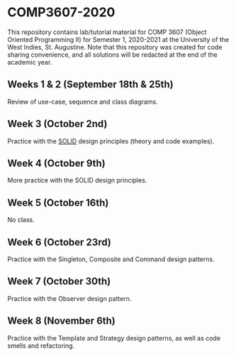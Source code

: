 # COMP3607-2020

This repository contains lab/tutorial material for COMP 3607 (Object Oriented Programming II) for Semester 1, 2020-2021 at the University of the West Indies, St. Augustine. Note that this repository was created for code sharing convenience, and all solutions will be redacted at the end of the academic year.

## Weeks 1 & 2 (September 18th & 25th)

Review of use-case, sequence and class diagrams.

## Week 3 (October 2nd)

Practice with the [SOLID](https://medium.com/mindorks/solid-principles-explained-with-examples-79d1ce114ace) design principles (theory and code examples).

## Week 4 (October 9th)

More practice with the SOLID design principles.

## Week 5 (October 16th)

No class.

## Week 6 (October 23rd)

Practice with the Singleton, Composite and Command design patterns.

## Week 7 (October 30th)

Practice with the Observer design pattern.

## Week 8 (November 6th)

Practice with the Template and Strategy design patterns, as well as code smells and refactoring.
